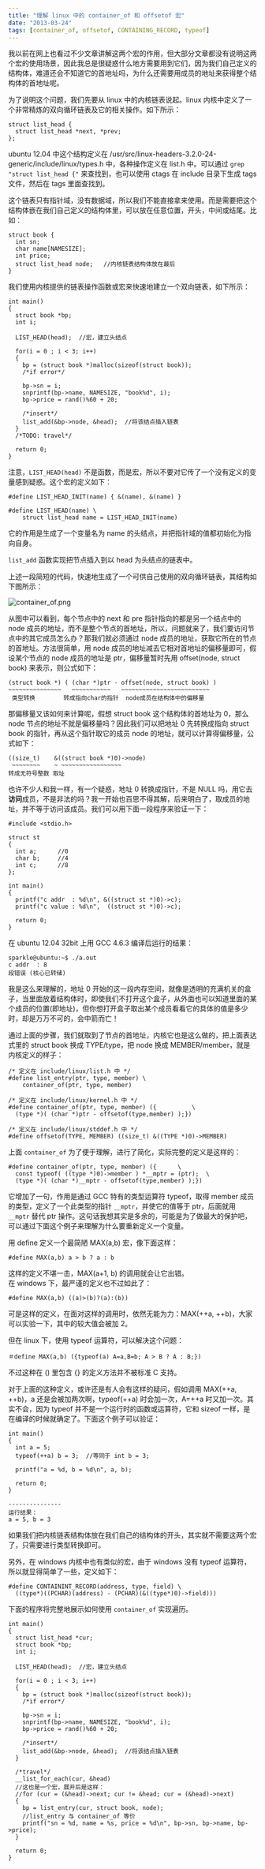 ```yaml
---
title: "理解 linux 中的 container_of 和 offsetof 宏"
date: "2013-03-24"
tags: [container_of, offsetof, CONTAINING_RECORD, typeof]
---
```


我以前在网上也看过不少文章讲解这两个宏的作用，但大部分文章都没有说明这两个宏的使用场景，因此我总是很疑惑什么地方需要用到它们，因为我们自己定义的结构体，难道还会不知道它的首地址吗，为什么还需要用成员的地址来获得整个结构体的首地址呢。

为了说明这个问题，我们先要从 linux 中的内核链表说起。linux 内核中定义了一个非常精炼的双向循环链表及它的相关操作。如下所示：

    struct list_head {
      struct list_head *next, *prev;
    };

ubuntu 12.04 中这个结构定义在 /usr/src/linux-headers-3.2.0-24-generic/include/linux/types.h 中，各种操作定义在 list.h 中。可以通过 `grep "struct list_head {"` 来查找到，也可以使用 ctags 在 include 目录下生成 tags 文件，然后在 tags 里面查找到。

这个链表只有指针域，没有数据域，所以我们不能直接拿来使用。而是需要把这个结构体嵌在我们自己定义的结构体里，可以放在任意位置，开头，中间或结尾。比如：

    struct book {
      int sn;
      char name[NAMESIZE];
      int price;
      struct list_head node;   //内核链表结构体放在最后
    }

我们使用内核提供的链表操作函数或宏来快速地建立一个双向链表，如下所示：

    int main()
    {
      struct book *bp;
      int i;

      LIST_HEAD(head);  //宏，建立头结点

      for(i = 0 ; i < 3; i++)
      {
        bp = (struct book *)malloc(sizeof(struct book));   
        /*if error*/

        bp->sn = i;
        snprintf(bp->name, NAMESIZE, "book%d", i);
        bp->price = rand()%60 + 20;

        /*insert*/
        list_add(&bp->node, &head);  //将该结点插入链表
      }
      /*TODO: travel*/
      
      return 0;
    }

注意，`LIST_HEAD(head)` 不是函数，而是宏，所以不要对它传了一个没有定义的变量感到疑惑。这个宏的定义如下：

    #define LIST_HEAD_INIT(name) { &(name), &(name) }

    #define LIST_HEAD(name) \
        struct list_head name = LIST_HEAD_INIT(name)

它的作用是生成了一个变量名为 name 的头结点，并把指针域的值都初始化为指向自身。

`list_add` 函数实现把节点插入到以 head 为头结点的链表中。

上述一段简短的代码，快速地生成了一个可供自己使用的双向循环链表，其结构如下图所示：

![container_of.png]({{site.img_url}}/container_of.png)

从图中可以看到，每个节点中的 next 和 pre 指针指向的都是另一个结点中的 node 成员的地址，而不是整个节点的首地址，所以，问题就来了，我们要访问节点中的其它成员怎么办？那我们就必须通过 node 成员的地址，获取它所在的节点的首地址。方法很简单，用 node 成员的地址减去它相对首地址的偏移量即可，假设某个节点的 node 成员的地址是 ptr，偏移量暂时先用 offset(node, struct book) 来表示，则公式如下：

    (struct book *) ( (char *)ptr - offset(node, struct book) )
    ~~~~~~~~~~~~~~~   ~~~~~~~~~~~   ~~~~~~~~~~~~~~~~~~~~~~~~~
     类型转换        转成指向char的指针  node成员在结构体中的偏移量  

那偏移量又该如何来计算呢，假想 struct book 这个结构体的首地址为 0，那么 node 节点的地址不就是偏移量吗？因此我们可以把地址 0 先转换成指向 struct book 的指针，再从这个指针取它的成员 node 的地址，就可以计算得偏移量，公式如下：

    ((size_t)    &((struct book *)0)->node)
     ~~~~~~~~    ~ ~~~~~~~~~~~~~~~~~
    转成无符号整数 取址      

也许不少人和我一样，有一个疑惑，地址 0 转换成指针，不是 NULL 吗，用它去**访问**成员，不是非法的吗？我一开始也百思不得其解，后来明白了，取成员的地址，并不等于访问该成员。我们可以用下面一段程序来验证一下：

    #include <stdio.h>

    struct st
    {
      int a;      //0
      char b;     //4
      int c;      //8
    };

    int main()
    {
      printf("c addr  : %d\n", &((struct st *)0)->c);
      printf("c value : %d\n",  ((struct st *)0)->c);

      return 0;
    }

在 ubuntu 12.04 32bit 上用 GCC 4.6.3 编译后运行的结果：

    sparkle@ubuntu:~$ ./a.out 
    c addr  : 8
    段错误 (核心已转储)

我是这么来理解的，地址 0 开始的这一段内存空间，就像是透明的充满机关的盒子，当里面放着结构体时，即使我们不打开这个盒子，从外面也可以知道里面的某个成员的位置(即地址)，但你想打开盒子取出某个成员看看它的具体的值是多少时，却是万万不可的，会中箭而亡！

通过上面的步骤，我们就取到了节点的首地址，内核它也是这么做的，把上面表达式里的 struct book 换成 TYPE/type，把 node 换成 MEMBER/member，就是内核定义的样子：

    /* 定义在 include/linux/list.h 中 */
    #define list_entry(ptr, type, member) \
        container_of(ptr, type, member)

    /* 定义在 include/linux/kernel.h 中 */
    #define container_of(ptr, type, member) ({          \
      (type *)( (char *)ptr - offsetof(type,member) );})

    /* 定义在 include/linux/stddef.h 中 */
    #define offsetof(TYPE, MEMBER) ((size_t) &((TYPE *)0)->MEMBER)

上面 `container_of` 为了便于理解，进行了简化，实际完整的定义是这样的：

    #define container_of(ptr, type, member) ({      \
      const typeof( ((type *)0)->member ) *__mptr = (ptr);  \
      (type *)( (char *)__mptr - offsetof(type,member) );})

它增加了一句，作用是通过 GCC 特有的类型运算符 typeof，取得 member 成员的类型，定义了一个此类型的指针 `__mptr`，并使它的值等于 ptr，后面就用 `__mptr` 替代 ptr 操作。这句话我想其实是多余的，可能是为了做最大的保护吧，可以通过下面这个例子来理解为什么要重新定义一个变量。

用 define 定义一个最简陋 MAX(a,b) 宏，像下面这样：

    #define MAX(a,b) a > b ? a : b

这样的定义不堪一击，MAX(a+1, b) 的调用就会让它出错。  
在 windows 下，最严谨的定义也不过如此了：

    #define MAX(a,b) ((a)>(b)?(a):(b))

可是这样的定义，在面对这样的调用时，依然无能为力：MAX(++a, ++b)，大家可以实验一下，其中的较大值会被加 2。

但在 linux 下，使用 typeof 运算符，可以解决这个问题：

    ＃define MAX(a,b) ({typeof(a) A=a,B=b; A > B ? A : B;})

不过这种在 () 里包含 {} 的定义方法并不被标准 C 支持。

对于上面的这种定义，或许还是有人会有这样的疑问，假如调用 MAX(++a, ++b)，a 还是会被加两次啊，typeof(++a) 时会加一次，A=++a 时又加一次。其实不会，因为 typeof 并不是一个运行时的函数或运算符，它和 sizeof 一样，是在编译的时候就确定了。下面这个例子可以验证：

    int main()
    {
      int a = 5;
      typeof(++a) b = 3;  //等同于 int b = 3;

      printf("a = %d, b = %d\n", a, b);

      return 0;
    }

    ---------------
    运行结果：
    a = 5, b = 3

如果我们把内核链表结构体放在我们自己的结构体的开头，其实就不需要这两个宏了，只需要进行类型转换即可。

另外，在 windows 内核中也有类似的宏，由于 windows 没有 typeof 运算符，所以就显得简单了一些，定义如下：

    #define CONTAININT_RECORD(address, type, field) \
      ((type*)((PCHAR)(address) - (PCHAR)(&((type*)0)->field)))

下面的程序将完整地展示如何使用 `container_of` 实现遍历。

    int main()
    {
      struct list_head *cur;
      struct book *bp;
      int i;

      LIST_HEAD(head);  //宏，建立头结点

      for(i = 0 ; i < 3; i++)
      {
        bp = (struct book *)malloc(sizeof(struct book));   
        /*if error*/

        bp->sn = i;
        snprintf(bp->name, NAMESIZE, "book%d", i);
        bp->price = rand()%60 + 20;

        /*insert*/
        list_add(&bp->node, &head);  //将该结点插入链表
      }

      /*travel*/
      __list_for_each(cur, &head)
      //这也是一个宏，展开后是这样：
      //for (cur = (&head)->next; cur != &head; cur = (&head)->next)
      {
        bp = list_entry(cur, struct book, node);
        //list_entry 与 container_of 等价
        printf("sn = %d, name = %s, price = %d\n", bp->sn, bp->name, bp->price); 
      }

      return 0;
    }
